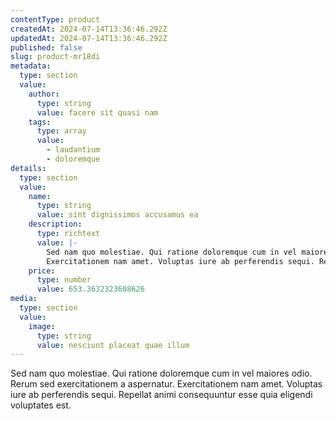 ```yaml
---
contentType: product
createdAt: 2024-07-14T13:36:46.292Z
updatedAt: 2024-07-14T13:36:46.292Z
published: false
slug: product-mr18di
metadata:
  type: section
  value:
    author:
      type: string
      value: facere sit quasi nam
    tags:
      type: array
      value:
        - laudantium
        - doloremque
details:
  type: section
  value:
    name:
      type: string
      value: sint dignissimos accusamus ea
    description:
      type: richtext
      value: |-
        Sed nam quo molestiae. Qui ratione doloremque cum in vel maiores odio. Rerum sed exercitationem a aspernatur.
        Exercitationem nam amet. Voluptas iure ab perferendis sequi. Repellat animi consequuntur esse quia eligendi voluptates est.
    price:
      type: number
      value: 653.3632323608626
media:
  type: section
  value:
    image:
      type: string
      value: nesciunt placeat quae illum
---
```


Sed nam quo molestiae. Qui ratione doloremque cum in vel maiores odio. Rerum sed exercitationem a aspernatur.
Exercitationem nam amet. Voluptas iure ab perferendis sequi. Repellat animi consequuntur esse quia eligendi voluptates est.